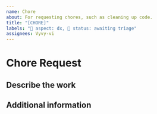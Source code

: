 ```yaml
---
name: Chore
about: For requesting chores, such as cleaning up code.
title: "[CHORE]"
labels: "🤖 aspect: dx, 🚦 status: awaiting triage"
assignees: Vyvy-vi
---
```


# Chore Request

## Describe the work

<!--A clear and concise description of what work should be done.-->

## Additional information

<!--Add any other context about the problem here.-->
